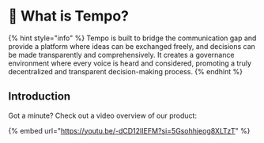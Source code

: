 # 🚀 What is Tempo?



{% hint style="info" %}
Tempo is built to bridge the communication gap and provide a platform where ideas can be exchanged freely, and decisions can be made transparently and comprehensively. It creates a governance environment where every voice is heard and considered, promoting a truly decentralized and transparent decision-making process.
{% endhint %}

## Introduction

Got a minute? Check out a video overview of our product:

{% embed url="https://youtu.be/-dCD12IIEFM?si=5Gsohhjeog8XLTzT" %}

